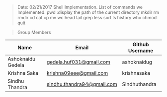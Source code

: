> Date: 02/21/2017
> Shell Implementation.
>List of commands we Implemented.
pwd :display the path of the current directory
mkdir
rm
rmdir
cd
cat
cp
mv
wc
head
tail
grep
less
sort
ls
history
who
chmod
quit


>Group Members
>
| Name     | Email   | Github Username |
|----------|---------|-----------------|
| Ashoknaidu Gedela |gedela.huf031@gmail.com | ashoknaidug |
|Krishna Saka   |krishna09eee@gmail.com | krishnasaka |
| Sindhu Thandra  | sindhu.thandra94@gmail.com | Sindhuthandra |
